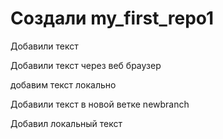 # Создали my_first_repo1

Добавили текст

Добавили текст через веб браузер

добавим текст локально

Добавили текст в новой ветке newbranch

Добавил локальный текст
